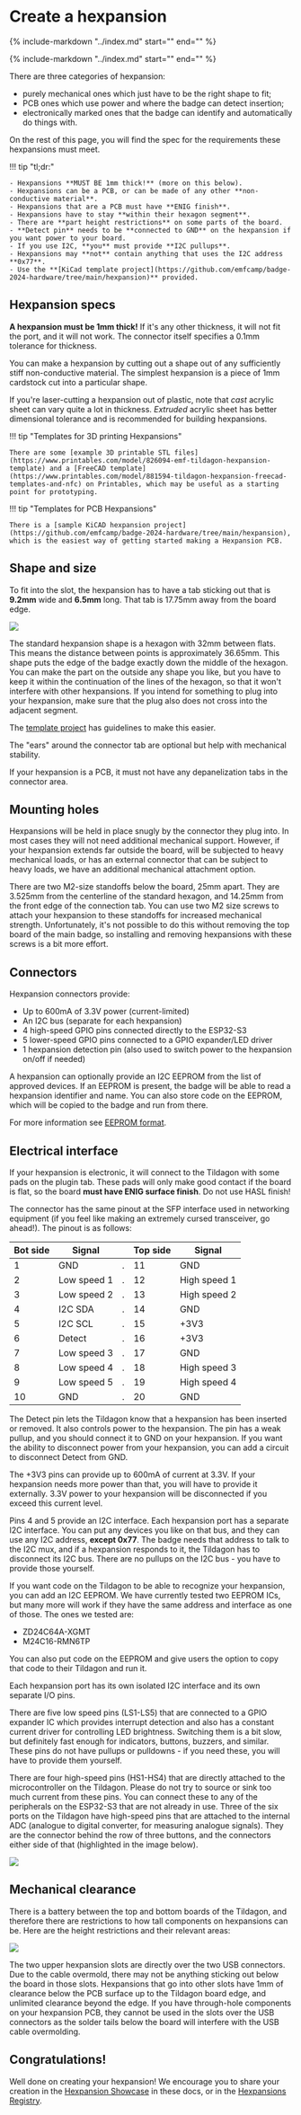 # Create a hexpansion

{%
   include-markdown "../index.md"
   start="<!--hexpansions-definition-start-->"
   end="<!--hexpansions-definition-end-->"
%}

<div class="scroll-container admonition info">
{%
   include-markdown "../index.md"
   start="<!--hexpansions-start-->"
   end="<!--hexpansions-end-->"
%}
</div>

There are three categories of hexpansion:

- purely mechanical ones which just have to be the right shape to fit;
- PCB ones which use power and where the badge can detect insertion;
- electronically marked ones that the badge can identify and automatically do things with.

On the rest of this page, you will find the spec for the requirements these hexpansions must meet.

!!! tip "tl;dr:"

    - Hexpansions **MUST BE 1mm thick!** (more on this below).
    - Hexpansions can be a PCB, or can be made of any other **non-conductive material**.
    - Hexpansions that are a PCB must have **ENIG finish**.
    - Hexpansions have to stay **within their hexagon segment**.
    - There are **part height restrictions** on some parts of the board.
    - **Detect pin** needs to be **connected to GND** on the hexpansion if you want power to your board.
    - If you use I2C, **you** must provide **I2C pullups**.
    - Hexpansions may **not** contain anything that uses the I2C address **0x77**.
    - Use the **[KiCad template project](https://github.com/emfcamp/badge-2024-hardware/tree/main/hexpansion)** provided.

## Hexpansion specs

**A hexpansion must be 1mm thick!** If it's any other thickness, it will not fit the port, and it will not work. The connector itself specifies a 0.1mm tolerance for thickness.

You can make a hexpansion by cutting out a shape out of any sufficiently stiff non-conductive material. The simplest hexpansion is a piece of 1mm cardstock cut into a particular shape.

If you're laser-cutting a hexpansion out of plastic, note that _cast_ acrylic sheet can vary quite a lot in thickness. _Extruded_ acrylic sheet has better dimensional tolerance and is recommended for building hexpansions.

!!! tip "Templates for 3D printing Hexpansions"

    There are some [example 3D printable STL files](https://www.printables.com/model/826094-emf-tildagon-hexpansion-template) and a [FreeCAD template](https://www.printables.com/model/881594-tildagon-hexpansion-freecad-templates-and-nfc) on Printables, which may be useful as a starting point for prototyping.


!!! tip "Templates for PCB Hexpansions"

    There is a [sample KiCAD hexpansion project](https://github.com/emfcamp/badge-2024-hardware/tree/main/hexpansion), which is the easiest way of getting started making a Hexpansion PCB.


## Shape and size

To fit into the slot, the hexpansion has to have a tab sticking out that is **9.2mm** wide and **6.5mm** long. That tab is 17.75mm away from the board edge.

![](./b456ffb9-f5bf-4387-b8ec-fd9796ad957b.png)

The standard hexpansion shape is a hexagon with 32mm between flats. This means the distance between points is approximately 36.65mm. This shape puts the edge of the badge exactly down the middle of the hexagon. You can make the part on the outside any shape you like, but you have to keep it within the continuation of the lines of the hexagon, so that it won't interfere with other hexpansions. If you intend for something to plug into your hexpansion, make sure that the plug also does not cross into the adjacent segment.

The [template project](https://github.com/emfcamp/badge-2024-hardware/tree/main/hexpansion) has guidelines to make this easier.

The "ears" around the connector tab are optional but help with mechanical stability.

If your hexpansion is a PCB, it must not have any depanelization tabs in the connector area.

## Mounting holes

Hexpansions will be held in place snugly by the connector they plug into. In most cases they will not need additional mechanical support. However, if your hexpansion extends far outside the board, will be subjected to heavy mechanical loads, or has an external connector that can be subject to heavy loads, we have an additional mechanical attachment option.

There are two M2-size standoffs below the board, 25mm apart. They are 3.525mm from the centerline of the standard hexagon, and 14.25mm from the front edge of the connection tab. You can use two M2 size screws to attach your hexpansion to these standoffs for increased mechanical strength. Unfortunately, it's not possible to do this without removing the top board of the main badge, so installing and removing hexpansions with these screws is a bit more effort.

## Connectors

Hexpansion connectors provide:

- Up to 600mA of 3.3V power (current-limited)
- An I2C bus (separate for each hexpansion)
- 4 high-speed GPIO pins connected directly to the ESP32-S3
- 5 lower-speed GPIO pins connected to a GPIO expander/LED driver
- 1 hexpansion detection pin (also used to switch power to the hexpansion on/off if needed)

A hexpansion can optionally provide an I2C EEPROM from the list of approved devices. If an EEPROM is present, the badge will be able to read a hexpansion identifier and name. You can also store code on the EEPROM, which will be copied to the badge and run from there.

For more information see [EEPROM format](./eeprom.md).

## Electrical interface

If your hexpansion is electronic, it will connect to the Tildagon with some pads on the plugin tab. These pads will only make good contact if the board is flat, so the board **must have ENIG surface finish**. Do not use HASL finish!

The connector has the same pinout at the SFP interface used in networking equipment (if you feel like making an extremely cursed transceiver, go ahead!). The pinout is as follows:

| Bot side | Signal      |     | Top side | Signal       |
| -------- | ----------- | --- | -------- | ------------ |
| 1        | GND         | .   | 11       | GND          |
| 2        | Low speed 1 | .   | 12       | High speed 1 |
| 3        | Low speed 2 | .   | 13       | High speed 2 |
| 4        | I2C SDA     | .   | 14       | GND          |
| 5        | I2C SCL     | .   | 15       | +3V3         |
| 6        | Detect      | .   | 16       | +3V3         |
| 7        | Low speed 3 | .   | 17       | GND          |
| 8        | Low speed 4 | .   | 18       | High speed 3 |
| 9        | Low speed 5 | .   | 19       | High speed 4 |
| 10       | GND         | .   | 20       | GND          |

The Detect pin lets the Tildagon know that a hexpansion has been inserted or removed. It also controls power to the hexpansion. The pin has a weak pullup, and you should connect it to GND on your hexpansion. If you want the ability to disconnect power from your hexpansion, you can add a circuit to disconnect Detect from GND.

The +3V3 pins can provide up to 600mA of current at 3.3V. If your hexpansion needs more power than that, you will have to provide it externally. 3.3V power to your hexpansion will be disconnected if you exceed this current level.

Pins 4 and 5 provide an I2C interface. Each hexpansion port has a separate I2C interface. You can put any devices you like on that bus, and they can use any I2C address, **except 0x77**. The badge needs that address to talk to the I2C mux, and if a hexpansion responds to it, the Tildagon has to disconnect its I2C bus. There are no pullups on the I2C bus - you have to provide those yourself.

If you want code on the Tildagon to be able to recognize your hexpansion, you can add an I2C EEPROM. We have currently tested two EEPROM ICs, but many more will work if they have the same address and interface as one of those. The ones we tested are:

- ZD24C64A-XGMT
- M24C16-RMN6TP

You can also put code on the EEPROM and give users the option to copy that code to their Tildagon and run it.

Each hexpansion port has its own isolated I2C interface and its own separate I/O pins.

There are five low speed pins (LS1-LS5) that are connected to a GPIO expander IC which provides interrupt detection and also has a constant current driver for controlling LED brightness. Switching them is a bit slow, but definitely fast enough for indicators, buttons, buzzers, and similar. These pins do not have pullups or pulldowns - if you need these, you will have to provide them yourself.

There are four high-speed pins (HS1-HS4) that are directly attached to the microcontroller on the Tildagon. Please do not try to source or sink too much current from these pins. You can connect these to any of the peripherals on the ESP32-S3 that are not already in use. Three of the six ports on the Tildagon have high-speed pins that are attached to the internal ADC (analogue to digital converter, for measuring analogue signals). They are the connector behind the row of three buttons, and the connectors either side of that (highlighted in the image below).

![](./df9d2843-4b89-4341-98a9-61f1c9b1f780.png)

## Mechanical clearance

There is a battery between the top and bottom boards of the Tildagon, and therefore there are restrictions to how tall components on hexpansions can be. Here are the height restrictions and their relevant areas:

![](./52437fff-3c14-4c18-aa22-a656f64f00f0.png)

The two upper hexpansion slots are directly over the two USB connectors. Due to the cable overmold, there may not be anything sticking out below the board in those slots. Hexpansions that go into other slots have 1mm of clearance below the PCB surface up to the Tildagon board edge, and unlimited clearance beyond the edge. If you have through-hole components on your hexpansion PCB, they cannot be used in the slots over the USB connectors as the solder tails below the board will interfere with the USB cable overmolding.

## Congratulations!

Well done on creating your hexpansion! We encourage you to share your creation in the
[Hexpansion Showcase](https://github.com/emfcamp/badge-2024-documentation/blob/main/docs/index.md#hexpansions) in these docs, or in the [Hexpansions Registry](https://github.com/hughrawlinson/hexpansion-registry).
